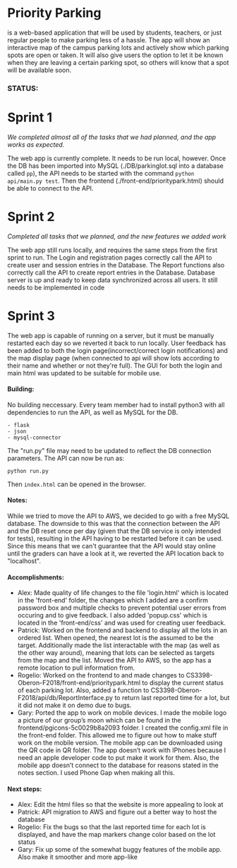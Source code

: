 ﻿# Priority Parking

is a web-based application that will be used by students, teachers, or just 
regular people to make parking less of a hassle. The app will show an 
interactive map of the campus parking lots and actively show which parking spots 
are open or taken. It will also give users the option to let it be known when 
they are leaving a certain parking spot, so others will know that a spot will 
be available soon.

### STATUS:

# Sprint 1

*We completed almost all of the tasks that we had planned, and the app works as
expected.*

The web app is currently complete. It needs to be run local, however. Once the DB
has been imported into MySQL (./DB/parkinglot.sql into a database called `pp`), 
the API needs to be started with the command `python api/main.py test`. Then the 
frontend (./front-end/prioritypark.html) should be able to connect to the API.

# Sprint 2

*Completed all tasks that we planned, and the new features we added work*

The web app still runs locally, and requires the same steps from the first sprint to run.
The Login and registration pages correctly call the API to create user and session entries 
in the Database. The Report functions also correctly call the API to create report entries 
in the Database.
Database server is up and ready to keep data synchronized across all users. It still needs to be implemented in code

# Sprint 3

The web app is capable of running on a server, but it must be manually restarted each day so we reverted it back to run locally. User feedback has been added to both the login page(incorrect/correct login notifications) and the map display page (when connected to api will show lots according to their name and whether or not they're full). The GUI for both the login and main html was updated to be suitable for mobile use.

#### Building:

No building neccessary. Every team member had to install python3 with all
dependencies to run the API, as well as MySQL for the DB. 

    - flask
    - json
    - mysql-connector
    
The "run.py" file may need to be updated to reflect the DB connection parameters. The API can now be run as:

    python run.py

Then `index.html` can be opened in the browser.

#### Notes:

While we tried to move the API to AWS, we decided to go with a free MySQL database. The downside to this was that the connection between the API and the DB reset once per day (given that the DB service is only intended for tests), resulting in the API having to be restarted before it can be used. Since this means that we can't guarantee that the API would stay online until the graders can have a look at it, we reverted the API location back to "localhost". 

#### Accomplishments:

- Alex: Made quality of life changes to the file 'login.html' which is located in the 'front-end' folder, the changes which I added are a confirm password box and multiple checks to prevent potential user errors from occuring and to give feedback. I also added 'popup.css' which is located in the 'front-end/css' and was used for creating user feedback.
- Patrick: Worked on the frontend and backend to display all the lots in an ordered list. When opened, the nearest lot is the assumed to be the target. Additionally made the list interactable with the map (as well as the other way around), meaning that lots can be selected as targets from the map and the list. Moved the API to AWS, so the app has a remote location to pull information from. 
- Rogelio: Worked on the frontend to and made changes to CS3398-Oberon-F2018/front-end/prioritypark.html to display the current status of each parking lot. Also, added a function to CS3398-Oberon-F2018/api/db/ReportInterface.py to return last reported time for a lot, but it did not make it on demo due to bugs. 
- Gary: Ported the app to work on mobile devices. I made the mobile logo a picture of our group’s moon which can be found in the frontend/pgicons-5c0029b8a2093 folder. I created the config.xml file in the front-end folder. This allowed me to figure out how to make stuff work on the mobile version. The mobile app can be downloaded using the QR code in QR folder. The app doesn’t work with IPhones because I need an apple developer code to put make it work for them. Also, the mobile app doesn’t connect to the database for reasons stated in the notes section. I used Phone Gap when making all this.


#### Next steps:

- Alex: Edit the html files so that the website is more appealing to look at
- Patrick: API migration to AWS and figure out a better way to host the database
- Rogelio: Fix the bugs so that the last reported time for each lot is displayed, and have the map markers change color based on the lot status
- Gary: Fix up some of the somewhat buggy features of the mobile app. Also make it smoother and more app-like



